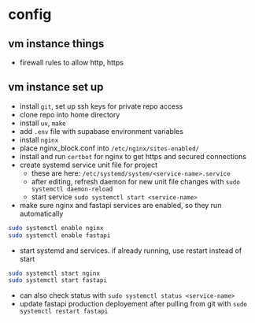 # config

## vm instance things

- firewall rules to allow http, https

## vm instance set up

- install `git`, set up ssh keys for private repo access
- clone repo into home directory
- install `uv`, `make`
- add `.env` file with supabase environment variables
- install `nginx`
- place nginx_block.conf into `/etc/nginx/sites-enabled/`
- install and run `certbot` for nginx to get https and secured connections
- create systemd service unit file for project
  - these are here: `/etc/systemd/system/<service-name>.service`
  - after editing, refresh daemon for new unit file changes with `sudo systemctl daemon-reload`
  - start service `sudo systemctl start <service-name>`
- make sure nginx and fastapi services are enabled, so they run automatically

```sh
sudo systemctl enable nginx
sudo systemctl enable fastapi
```

- start systemd and services. if already running, use restart instead of start

```sh
sudo systemctl start nginx
sudo systemctl start fastapi
```

- can also check status with `sudo systemctl status <service-name>`
- update fastapi production deployement after pulling from git with `sudo systemctl restart fastapi`
